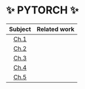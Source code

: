 # :sparkles: PYTORCH :sparkles:

|                              Subject                               | Related work |
| :----------------------------------------------------------------: | :----------: |
| [Ch.1](https://github.com/Chaewon-Leee/TIL/tree/main/PYTORCH/Ch.1) |              |
| [Ch.2](https://github.com/Chaewon-Leee/TIL/tree/main/PYTORCH/Ch.2) |              |
| [Ch.3](https://github.com/Chaewon-Leee/TIL/tree/main/PYTORCH/Ch.3) |              |
| [Ch.4](https://github.com/Chaewon-Leee/TIL/tree/main/PYTORCH/Ch.4) |              |
| [Ch.5](https://github.com/Chaewon-Leee/TIL/tree/main/PYTORCH/Ch.5) |              |
